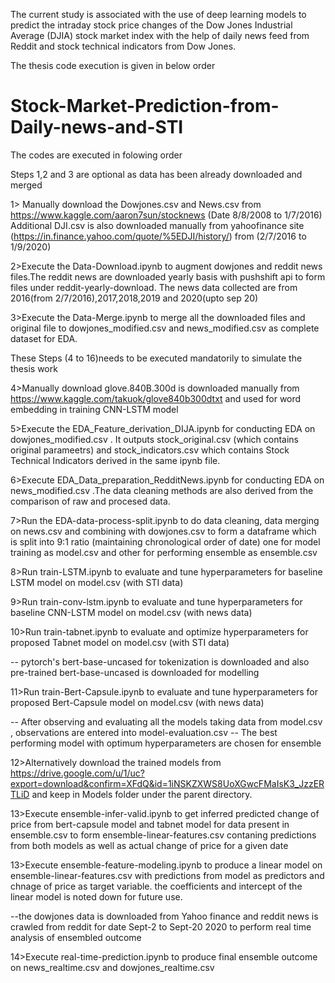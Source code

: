 The current study is associated with the use of deep learning models to predict the intraday stock price changes of the Dow Jones Industrial Average (DJIA) stock market index with the help of daily news feed from Reddit and stock technical indicators from Dow Jones.  

The thesis code execution is given in below order



# Stock-Market-Prediction-from-Daily-news-and-STI

The codes are executed in folowing order

Steps 1,2 and 3 are optional as data has been already downloaded and merged

1> Manually download the Dowjones.csv and News.csv  from https://www.kaggle.com/aaron7sun/stocknews  (Date 8/8/2008 to 1/7/2016)
   Additional DJI.csv is also downloaded manually from yahoofinance site (https://in.finance.yahoo.com/quote/%5EDJI/history/) from (2/7/2016 to 1/9/2020)

2>Execute the Data-Download.ipynb to augment dowjones and reddit news files.The reddit news are downloaded yearly basis with pushshift api to form files under reddit-yearly-download. The news data collected are from 2016(from 2/7/2016),2017,2018,2019 and 2020(upto sep 20)

3>Execute the Data-Merge.ipynb to merge all the downloaded files and original file to dowjones_modified.csv and news_modified.csv as complete dataset for EDA.

These Steps (4 to 16)needs to be executed mandatorily to simulate the thesis work 

4>Manually download glove.840B.300d is downloaded manually from https://www.kaggle.com/takuok/glove840b300dtxt and used for word embedding in training CNN-LSTM model

5>Execute the EDA_Feature_derivation_DIJA.ipynb for conducting EDA on dowjones_modified.csv . It outputs  stock_original.csv (which contains original parameetrs) and stock_indicators.csv which contains Stock Technical Indicators derived in the same ipynb file.

6>Execute EDA_Data_preparation_RedditNews.ipynb for conducting EDA on news_modified.csv .The data cleaning methods are also derived from the comparison of raw and procesed data.

7>Run the EDA-data-process-split.ipynb to do data cleaning, data merging on news.csv and combining with dowjones.csv to form a dataframe which is split into 9:1 ratio (maintaining chronological order of date) one for model training as model.csv and other for performing ensemble as ensemble.csv

8>Run train-LSTM.ipynb to evaluate and tune hyperparameters for baseline LSTM model on model.csv (with STI data)

9>Run train-conv-lstm.ipynb to evaluate and tune hyperparameters for baseline CNN-LSTM model on model.csv (with news data)

10>Run train-tabnet.ipynb to evaluate and optimize hyperparameters for proposed Tabnet model on model.csv (with STI data)

-- pytorch's bert-base-uncased for tokenization is downloaded and also pre-trained bert-base-uncased is downloaded for modelling 
  
11>Run train-Bert-Capsule.ipynb to evaluate and tune hyperparameters for proposed Bert-Capsule model on model.csv (with news data)

-- After observing and evaluating all the models taking data from model.csv , observations are entered into model-evaluation.csv 
-- The best performing model with optimum hyperparameters are chosen for ensemble 

12>Alternatively download the trained models from  https://drive.google.com/u/1/uc?export=download&confirm=XFdQ&id=1iNSKZXWS8UoXGwcFMaIsK3_JzzERTLiD and keep in Models folder under the parent directory.

13>Execute ensemble-infer-valid.ipynb  to get inferred predicted change of price from bert-capsule model and tabnet model for data present in ensemble.csv to form
   ensemble-linear-features.csv contaning predictions from both models as well as actual change of price for a given date

13>Execute ensemble-feature-modeling.ipynb to produce a linear model on ensemble-linear-features.csv with predictions from model as predictors and chnage of price as target variable. the coefficients and intercept of the linear model is noted down for future use.

--the dowjones data is downloaded from Yahoo finance and reddit news is crawled from reddit for date Sept-2 to Sept-20 2020  to perform real time analysis of ensembled outcome

14>Execute real-time-prediction.ipynb  to produce final ensemble outcome on news_realtime.csv and dowjones_realtime.csv
